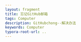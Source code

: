 ```yaml
---
layout: fragment
title: 忘记GitHub邮箱
tags: Computer
description: GitHubchong--解决办法
keywords: Computer
typora-root-url: ..
---
```


<!--stackedit_data:
eyJoaXN0b3J5IjpbLTE2NTUxNTQwNzRdfQ==
-->